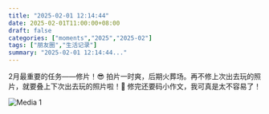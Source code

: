 ```yaml
---
title: "2025-02-01 12:14:44"
date: 2025-02-01T11:00:00+08:00
draft: false
categories: ["moments","2025","2025-02"]
tags: ["朋友圈","生活记录"]
summary: "2025-02-01 12:14:44..."
---
```


2月最重要的任务——修片！😎
​
拍片一时爽，后期火葬场。再不修上次出去玩的照片，就要叠上下次出去玩的照片啦！🤧 修完还要码小作文，我可真是太不容易了！

![Media 1](/Moments/photos/2025-02-01/202502011214440.jpg)

